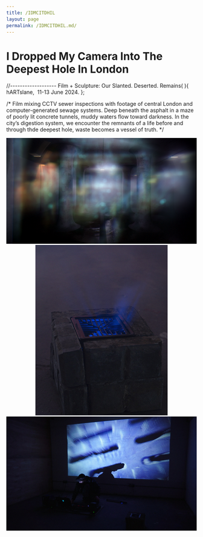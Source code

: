 ```yaml
---
title: /IDMCITDHIL
layout: page
permalink: /IDMCITDHIL.md/
---
```


# I Dropped My Camera Into The Deepest Hole In London
//-------------------
Film + Sculpture: Our Slanted. Deserted. Remains( ){
  hARTslane,  11-13 June 2024.
};  

/*
Film mixing CCTV sewer inspections with footage of central London and computer-generated sewage systems. 
Deep beneath the asphalt in a maze of poorly lit concrete tunnels, muddy waters flow toward darkness. In the city’s digestion system, we encounter the remnants of a life before and through thde deepest hole, waste becomes a vessel of truth. 
*/
  
<div style="text-align: center;">
    <img src="images/tunnel.png" alt="Video Still" class="medium-image">
</div>
  
<div style="text-align: center;">
    <img src="images/sewer.jpg" alt="Sewer" class="medium-image">
</div>
  
<div style="text-align: center;">
    <img src="images/performance.jpg" alt="Performance" class="medium-image">
</div>

